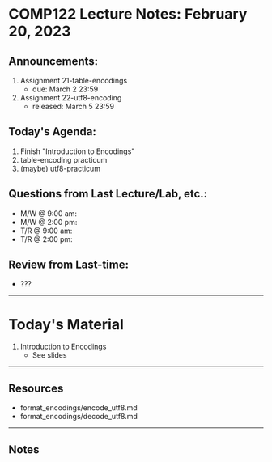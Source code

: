# COMP122 Lecture Notes: February 20, 2023

## Announcements:
   1. Assignment 21-table-encodings
      - due: March 2 23:59
   1. Assignment 22-utf8-encoding
      - released: March 5 23:59

## Today's Agenda:
   1. Finish "Introduction to Encodings"
   1. table-encoding practicum
   1. (maybe) utf8-practicum

## Questions from Last Lecture/Lab, etc.:
   * M/W @ 9:00 am:
   * M/W @ 2:00 pm:
   * T/R @ 9:00 am: 
   * T/R @ 2:00 pm: 

## Review from Last-time:
   - ???

---
# Today's Material
  1. Introduction to Encodings
     - See slides

---
## Resources
   - format_encodings/encode_utf8.md
   - format_encodings/decode_utf8.md
---
## Notes
<!-- This section is for students to place their notes -->


